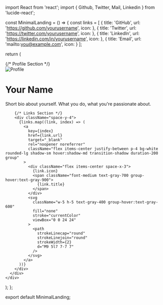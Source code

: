import React from 'react';
import { Github, Twitter, Mail, Linkedin } from 'lucide-react';

const MinimalLanding = () => {
  const links = [
    {
      title: 'GitHub',
      url: 'https://github.com/yourusername',
      icon: <Github className="w-5 h-5" />
    },
    {
      title: 'Twitter',
      url: 'https://twitter.com/yourusername',
      icon: <Twitter className="w-5 h-5" />
    },
    {
      title: 'LinkedIn',
      url: 'https://linkedin.com/in/yourusername',
      icon: <Linkedin className="w-5 h-5" />
    },
    {
      title: 'Email',
      url: 'mailto:you@example.com',
      icon: <Mail className="w-5 h-5" />
    }
  ];

  return (
    <div className="min-h-screen bg-gradient-to-b from-gray-100 to-gray-200 flex flex-col items-center py-16 px-4">
      <div className="w-full max-w-md">
        {/* Profile Section */}
        <div className="flex flex-col items-center mb-8">
          <div className="w-24 h-24 rounded-full bg-gray-300 mb-4 overflow-hidden">
            <img
              src="/api/placeholder/96/96"
              alt="Profile"
              className="w-full h-full object-cover"
            />
          </div>
          <h1 className="text-2xl font-bold text-gray-800 mb-2">Your Name</h1>
          <p className="text-gray-600 text-center mb-4">
            Short bio about yourself. What you do, what you're passionate about.
          </p>
        </div>

        {/* Links Section */}
        <div className="space-y-4">
          {links.map((link, index) => (
            <a
              key={index}
              href={link.url}
              target="_blank"
              rel="noopener noreferrer"
              className="flex items-center justify-between p-4 bg-white rounded-lg shadow-sm hover:shadow-md transition-shadow duration-200 group"
            >
              <div className="flex items-center space-x-3">
                {link.icon}
                <span className="font-medium text-gray-700 group-hover:text-gray-900">
                  {link.title}
                </span>
              </div>
              <svg
                className="w-5 h-5 text-gray-400 group-hover:text-gray-600"
                fill="none"
                stroke="currentColor"
                viewBox="0 0 24 24"
              >
                <path
                  strokeLinecap="round"
                  strokeLinejoin="round"
                  strokeWidth={2}
                  d="M9 5l7 7-7 7"
                />
              </svg>
            </a>
          ))}
        </div>
      </div>
    </div>
  );
};

export default MinimalLanding;
